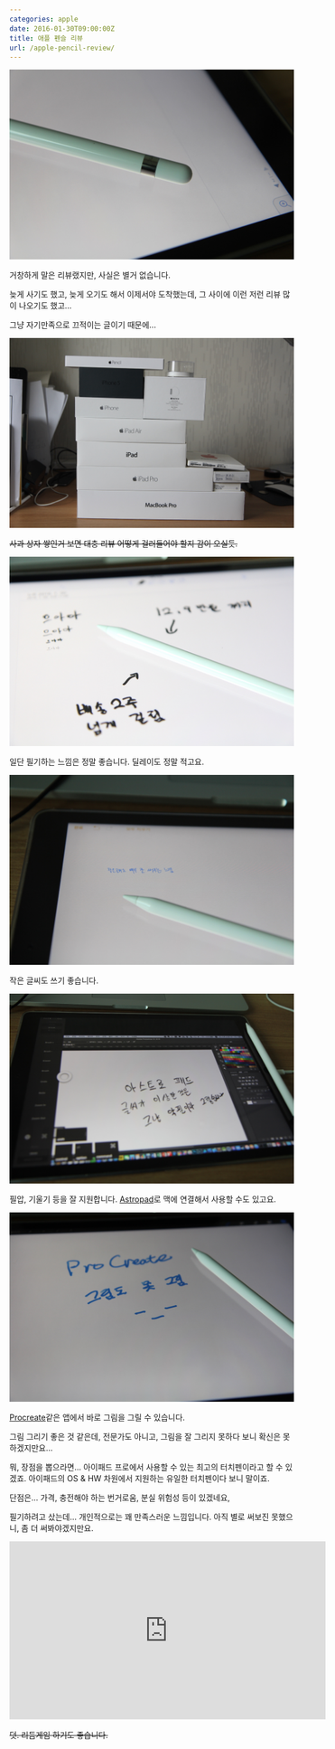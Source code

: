 ```yaml
---
categories: apple
date: 2016-01-30T09:00:00Z
title: 애플 펜슬 리뷰
url: /apple-pencil-review/
---
```


<img src="/images/V1-scy8HYl.jpg" alt="niceb5y blog">

거창하게 말은 리뷰랬지만, 사실은 별거 없습니다.

늦게 사기도 했고, 늦게 오기도 해서 이제서야 도착했는데, 그 사이에 이런 저런 리뷰 많이 나오기도 했고...

그냥 자기만족으로 끄적이는 글이기 때문에...

<img src="/images/Ny4i5yUHKe.jpg" alt="niceb5y blog">

~~사과 상자 쌓인거 보면 대충 리뷰 어떻게 걸러들어야 할지 감이 오실듯.~~

<img src="/images/VyoqyIHKx.jpg" alt="niceb5y blog">

일단 필기하는 느낌은 정말 좋습니다. 딜레이도 정말 적고요.

<img src="/images/4Jlj91IBFl.jpg" alt="niceb5y blog">

작은 글씨도 쓰기 좋습니다.

<img src="/images/4JQsck8SKl.jpg" alt="niceb5y blog">

필압, 기울기 등을 잘 지원합니다. [Astropad](http://astropad.com)로 맥에 연결해서 사용할 수도 있고요.

<img src="/images/NkGoqJ8Btg.jpg" alt="niceb5y blog">

[Procreate](http://procreate.si)같은 앱에서 바로 그림을 그릴 수 있습니다.

그림 그리기 좋은 것 같은데, 전문가도 아니고, 그림을 잘 그리지 못하다 보니 확신은 못하겠지만요...

뭐, 장점을 뽑으라면... 아이패드 프로에서 사용할 수 있는 최고의 터치펜이라고 할 수 있겠죠. 아이패드의 OS & HW 차원에서 지원하는 유일한 터치펜이다 보니 말이죠.

단점은... 가격, 충전해야 하는 번거로움, 분실 위험성 등이 있겠네요,

필기하려고 샀는데... 개인적으로는 꽤 만족스러운 느낌입니다. 아직 별로 써보진 못했으니, 좀 더 써봐야겠지만요.

<div class="embed-responsive embed-responsive-16by9">
  <iframe width="560" height="315" src="https://www.youtube.com/embed/qtmN4k1QvRk" frameborder="0" allowfullscreen></iframe>
</div>

~~덧. 리듬게임 하기도 좋습니다.~~
